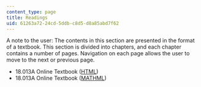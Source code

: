 ```yaml
---
content_type: page
title: Readings
uid: 61263a72-24cd-5ddb-c8d5-d8a85abd7f62
---
```


A note to the user: The contents in this section are presented in the format of a textbook. This section is divided into chapters, and each chapter contains a number of pages. Navigation on each page allows the user to move to the next or previous page.

*   18.013A Online Textbook ([HTML](/ans7870/18/18.013a/textbook/HTML/index.html))
*   18.013A Online Textbook ([MATHML](/ans7870/18/18.013a/textbook/MathML/index.xhtml))